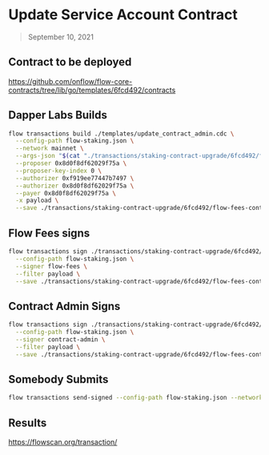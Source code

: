 # Update Service Account Contract

> September 10, 2021

## Contract to be deployed

https://github.com/onflow/flow-core-contracts/tree/lib/go/templates/6fcd492/contracts

## Dapper Labs Builds

```sh
flow transactions build ./templates/update_contract_admin.cdc \
  --config-path flow-staking.json \
  --network mainnet \
  --args-json "$(cat "./transactions/staking-contract-upgrade/6fcd492/flow-fees-arguments.json")" \
  --proposer 0x8d0f8df62029f75a \
  --proposer-key-index 0 \
  --authorizer 0xf919ee77447b7497 \
  --authorizer 0x8d0f8df62029f75a \
  --payer 0x8d0f8df62029f75a \
  -x payload \
  --save ./transactions/staking-contract-upgrade/6fcd492/flow-fees-contract-upgrade-6fcd492-unsigned.rlp
```

## Flow Fees signs

```sh
flow transactions sign ./transactions/staking-contract-upgrade/6fcd492/flow-fees-contract-upgrade-6fcd492-unsigned.rlp \
  --config-path flow-staking.json \
  --signer flow-fees \
  --filter payload \
  --save ./transactions/staking-contract-upgrade/6fcd492/flow-fees-contract-upgrade-6fcd492-sig-1.rlp
```

## Contract Admin Signs

```sh
flow transactions sign ./transactions/staking-contract-upgrade/6fcd492/flow-fees-contract-upgrade-6fcd492-sig-1.rlp \
  --config-path flow-staking.json \
  --signer contract-admin \
  --filter payload \
  --save ./transactions/staking-contract-upgrade/6fcd492/flow-fees-contract-upgrade-6fcd492-sig-complete.rlp
```

## Somebody Submits

```sh
flow transactions send-signed --config-path flow-staking.json --network mainnet ./transactions/staking-contract-upgrade/6fcd492/flow-fees-contract-upgrade-6fcd492-sig-complete.rlp
```

## Results

https://flowscan.org/transaction/

